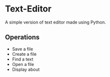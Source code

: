 # Text-Editor
A simple version of text editor made using Python.
## Operations
- Save a file
- Create a file
- Find a text
- Open a file
- Display about
